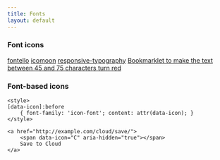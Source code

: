 ```yaml
---
title: Fonts
layout: default
---
```


### Font icons 
[fontello](http://fontello.com/)
[icomoon](http://icomoon.io/)
[responsive-typography](http://www.slideshare.net/clarissapeterson/responsive-typography-27460071)
[Bookmarklet to make the text between 45 and 75 characters turn red](http://codepen.io/chriscoyier/pen/atebf)
### Font-based icons 
	<style> 
	[data-icon]:before 
		{ font-family: 'icon-font'; content: attr(data-icon); } 
	</style> 

	<a href="http://example.com/cloud/save/"> 
		<span data-icon="C" aria-hidden="true"></span> 
		Save to Cloud 
	</a>
	
